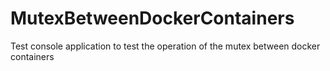 # MutexBetweenDockerContainers
Test console application to test the operation of the mutex between docker containers
